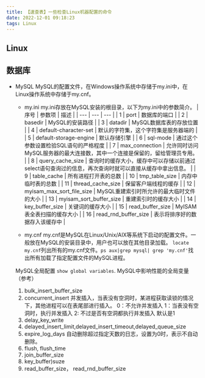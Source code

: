 ```yaml
---
title: 【速查表】一些检查Linux机器配置的命令
date: 2022-12-01 09:18:23
tags: Linux
---
```

## Linux


## 数据库
- MySQL
  MySQL的配置文件，在Windows操作系统中存储于my.ini中，在Linux操作系统中存储于my.cnf。
  - my.ini
    my.ini存放在MySQL安装的根目录，以下为my.ini中的参数简介。
    | 序号 | 参数项 | 描述 |
    | --- | --- | --- |
    | 1 | port | 数据库的端口 |
    | 2 | basedir | MySQL的安装路径 |
    | 3 | datadir | MySQL数据库表的存放位置 |
    | 4 | default-character-set | 默认的字符集，这个字符集是服务器端的 |
    | 5 | default-storage-engine | 默认存储引擎 |
    | 6 | sql-mode | 通过这个参数设置检验SQL语句的严格程度 |
    | 7 | max_connection | 允许同时访问MySQL服务器的最大连接数，其中一个连接是保留的，留给管理员专用。 |
    | 8 | query_cache_size | 查询时的缓存大小，缓存中可以存储以前通过select语句查询过的信息，再次查询时就可以直接从缓存中拿出信息。 |
    | 9 | table_cache | 所有进程打开表的总数 |
    | 10 | tmp_table_size | 内存中临时表的总数 |
    | 11 | thread_cache_size | 保留客户端线程的缓存 |
    | 12 | myisam_max_sort_file_size | MySQL重建索引时所允许的最大临时文件的大小 |
    | 13 | myisam_sort_buffer_size | 重建索引时的缓存大小 |
    | 14 | key_buffer_size | 关键词的缓存大小 |
    | 15 | read_buffer_size | MyISAM表全表扫描的缓存大小 |
    | 16 | read_rnd_buffer_size | 表示将排序好的数据存入该缓存中 |

  - my.cnf
    my.cnf是MySQL在Linux/Unix/AIX等系统下启动的配置文件。一般放在MySQL的安装目录中，用户也可以放在其他目录加载。
    `locate my.cnf`列出所有的my.cnf文件。`ps aux|grep mysql| grep 'my.cnf'`找出所有加载了指定配置文件的MySQL进程。
  
  MySQL全局配置 `show global variables`.
  MySQL中影响性能的全局变量（参考）
  1. bulk_insert_buffer_size
  2. concurrent_insert
     并发插入，当表没有空洞时，某进程获取读锁的情况下，其他进程可以在表尾部进行插入。
     0：不允许并发插入
     1：当表没有空洞时，执行并发插入
     2: 不过是否有空洞都执行并发插入
     默认是1
  3. delay_key_write
  4. delayed_insert_limit,delayed_insert_timeout,delayed_queue_size
  5. expire_log_days
     自动删除超过指定天数的日志，设置为0时，表示不自动删除。
  6. flush, flush_time
  7. join_buffer_size
  8. key_buffer)suze
  9. read_buffer_size， read_rnd_buffer_size
